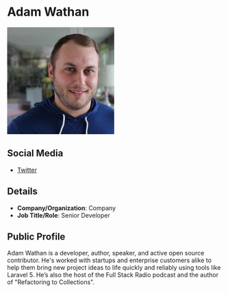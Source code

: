 
# Adam Wathan
![image](images/adam-wathan.jpg)

## Social Media

* [Twitter](https://www.twitter.com/adamwathan) 


## Details

* **Company/Organization**: Company
* **Job Title/Role**: Senior Developer

## Public Profile

Adam Wathan is a developer, author, speaker, and active open source contributor. He's worked with startups and enterprise customers alike to help them bring new project ideas to life quickly and reliably using tools like Laravel 5. He’s also the host of the Full Stack Radio podcast and the author of &quot;Refactoring to Collections&quot;. 

